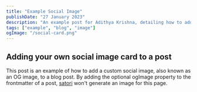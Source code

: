 ```yaml
---
title: "Example Social Image"
publishDate: "27 January 2023"
description: "An example post for Adithya Krishna, detailing how to add a custom social image card in the frontmatter"
tags: ["example", "blog", "image"]
ogImage: "/social-card.png"
---
```


## Adding your own social image card to a post

This post is an example of how to add a custom social image, also known as an OG image, to a blog post.
By adding the optional ogImage property to the frontmatter of a post, [satori](https://github.com/vercel/satori) won't generate an image for this page.
